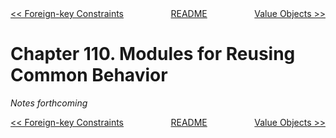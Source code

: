 <div>
<div style='float: left'><a href='ch109-foreign-key-constraints.md'>&lt;&lt; Foreign-key Constraints</a></div>
<div style='float: right'><a href='ch111-value-objects.md'>Value Objects &gt;&gt;</a></div>
<div style='float: inline-auto;text-align:center'><a href='README.md'>README</a></div>
<div style="clear: both"></div>
</div>

# Chapter 110. Modules for Reusing Common Behavior

*Notes forthcoming*

<div>
<div style='float: left'><a href='ch109-foreign-key-constraints.md'>&lt;&lt; Foreign-key Constraints</a></div>
<div style='float: right'><a href='ch111-value-objects.md'>Value Objects &gt;&gt;</a></div>
<div style='float: inline-auto;text-align:center'><a href='README.md'>README</a></div>
<div style="clear: both"></div>
</div>